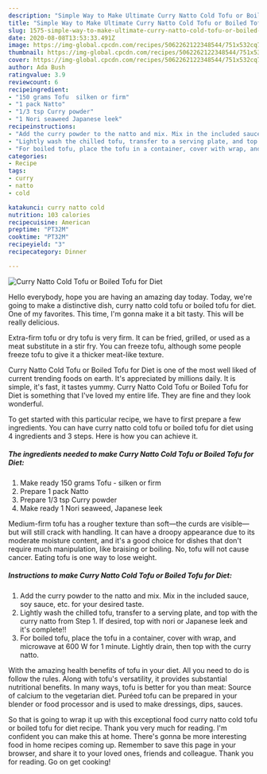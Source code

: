 ```yaml
---
description: "Simple Way to Make Ultimate Curry Natto Cold Tofu or Boiled Tofu for Diet"
title: "Simple Way to Make Ultimate Curry Natto Cold Tofu or Boiled Tofu for Diet"
slug: 1575-simple-way-to-make-ultimate-curry-natto-cold-tofu-or-boiled-tofu-for-diet
date: 2020-08-08T13:53:33.491Z
image: https://img-global.cpcdn.com/recipes/5062262122348544/751x532cq70/curry-natto-cold-tofu-or-boiled-tofu-for-diet-recipe-main-photo.jpg
thumbnail: https://img-global.cpcdn.com/recipes/5062262122348544/751x532cq70/curry-natto-cold-tofu-or-boiled-tofu-for-diet-recipe-main-photo.jpg
cover: https://img-global.cpcdn.com/recipes/5062262122348544/751x532cq70/curry-natto-cold-tofu-or-boiled-tofu-for-diet-recipe-main-photo.jpg
author: Ada Bush
ratingvalue: 3.9
reviewcount: 6
recipeingredient:
- "150 grams Tofu  silken or firm"
- "1 pack Natto"
- "1/3 tsp Curry powder"
- "1 Nori seaweed Japanese leek"
recipeinstructions:
- "Add the curry powder to the natto and mix. Mix in the included sauce, soy sauce, etc. for your desired taste."
- "Lightly wash the chilled tofu, transfer to a serving plate, and top with the curry natto from Step 1. If desired, top with nori or Japanese leek and it&#39;s complete!!"
- "For boiled tofu, place the tofu in a container, cover with wrap, and microwave at 600 W for 1 minute. Lightly drain, then top with the curry natto."
categories:
- Recipe
tags:
- curry
- natto
- cold

katakunci: curry natto cold 
nutrition: 103 calories
recipecuisine: American
preptime: "PT32M"
cooktime: "PT32M"
recipeyield: "3"
recipecategory: Dinner

---
```



![Curry Natto Cold Tofu or Boiled Tofu for Diet](https://img-global.cpcdn.com/recipes/5062262122348544/751x532cq70/curry-natto-cold-tofu-or-boiled-tofu-for-diet-recipe-main-photo.jpg)

Hello everybody, hope you are having an amazing day today. Today, we're going to make a distinctive dish, curry natto cold tofu or boiled tofu for diet. One of my favorites. This time, I'm gonna make it a bit tasty. This will be really delicious.

Extra-firm tofu or dry tofu is very firm. It can be fried, grilled, or used as a meat substitute in a stir fry. You can freeze tofu, although some people freeze tofu to give it a thicker meat-like texture.

Curry Natto Cold Tofu or Boiled Tofu for Diet is one of the most well liked of current trending foods on earth. It's appreciated by millions daily. It is simple, it's fast, it tastes yummy. Curry Natto Cold Tofu or Boiled Tofu for Diet is something that I've loved my entire life. They are fine and they look wonderful.


To get started with this particular recipe, we have to first prepare a few ingredients. You can have curry natto cold tofu or boiled tofu for diet using 4 ingredients and 3 steps. Here is how you can achieve it.

<!--inarticleads1-->

##### The ingredients needed to make Curry Natto Cold Tofu or Boiled Tofu for Diet:

1. Make ready 150 grams Tofu - silken or firm
1. Prepare 1 pack Natto
1. Prepare 1/3 tsp Curry powder
1. Make ready 1 Nori seaweed, Japanese leek


Medium-firm tofu has a rougher texture than soft—the curds are visible—but will still crack with handling. It can have a droopy appearance due to its moderate moisture content, and it&#39;s a good choice for dishes that don&#39;t require much manipulation, like braising or boiling. No, tofu will not cause cancer. Eating tofu is one way to lose weight. 

<!--inarticleads2-->

##### Instructions to make Curry Natto Cold Tofu or Boiled Tofu for Diet:

1. Add the curry powder to the natto and mix. Mix in the included sauce, soy sauce, etc. for your desired taste.
1. Lightly wash the chilled tofu, transfer to a serving plate, and top with the curry natto from Step 1. If desired, top with nori or Japanese leek and it&#39;s complete!!
1. For boiled tofu, place the tofu in a container, cover with wrap, and microwave at 600 W for 1 minute. Lightly drain, then top with the curry natto.


With the amazing health benefits of tofu in your diet. All you need to do is follow the rules. Along with tofu&#39;s versatility, it provides substantial nutritional benefits. In many ways, tofu is better for you than meat: Source of calcium to the vegetarian diet. Puréed tofu can be prepared in your blender or food processor and is used to make dressings, dips, sauces. 

So that is going to wrap it up with this exceptional food curry natto cold tofu or boiled tofu for diet recipe. Thank you very much for reading. I'm confident you can make this at home. There's gonna be more interesting food in home recipes coming up. Remember to save this page in your browser, and share it to your loved ones, friends and colleague. Thank you for reading. Go on get cooking!
